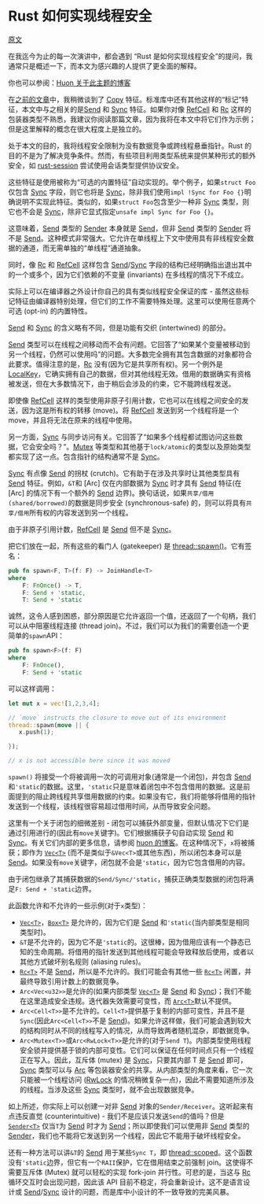 # Rust 如何实现线程安全

[原文](https://manishearth.github.io/blog/2015/05/30/how-rust-achieves-thread-safety/)

在我迄今为止的每一次演讲中，都会遇到 “Rust 是如何实现线程安全”的提问，我通常只是概述一下，而本文为感兴趣的人提供了更全面的解释。

你也可以参阅：[Huon 关于此主题的博客](http://huonw.github.io/blog/2015/02/some-notes-on-send-and-sync/)

在[之前的文章](http://manishearth.github.io/blog/2015/05/27/wrapper-types-in-rust-choosing-your-guarantees/)中，我稍微谈到了 [Copy] 特征。标准库中还有其他这样的“标记”特征，本文中与之相关的是[Send] 和 [Sync] 特征。如果你对像 [RefCell] 和 [Rc] 这样的包装器类型不熟悉，我建议你阅读那篇文章，因为我将在本文中将它们作为示例；但是这里解释的概念在很大程度上是独立的。

处于本文的目的，我将线程安全限制为没有数据竞争或跨线程悬垂指针。Rust 的目的不是为了解决竞争条件。然而，有些项目利用类型系统来提供某种形式的额外安全，如 [rust-session](https://github.com/Munksgaard/rust-sessions) 尝试使用会话类型提供协议安全。

这些特征是使用被称为“可选的内置特征”自动实现的。举个例子，如果`struct Foo`仅包含 [Sync] 字段，则它也将是 [Sync]，除非我们使用`impl !Sync for Foo {}`明确说明不实现此特征。类似的，如果`struct Foo`包含至少一种非 [Sync] 类型，则它也不会是 [Sync]，除非它显式指定`unsafe impl Sync for Foo {}`。

这意味着，[Send] 类型的 [Sender] 本身就是 [Send]，但非 [Send] 类型的 [Sender] 将不是 [Send]。这种模式非常强大。它允许在单线程上下文中使用具有非线程安全数据的通道，而无需单独的“单线程”通道抽象。

同时，像 [Rc] 和 [RefCell] 这样包含 [Send]/[Sync] 字段的结构已经明确指出退出其中的一个或多个，因为它们依赖的不变量 (invariants) 在多线程的情况下不成立。

实际上可以在编译器之外设计你自己的具有类似线程安全保证的库 - 虽然这些标记特征由编译器特别处理，但它们的工作不需要特殊处理。这里可以使用任意两个可选 (opt-in) 的内置特性。

[Send] 和 [Sync] 的含义略有不同，但是功能有交织 (intertwined) 的部分。

[Send] 类型可以在线程之间移动而不会有问题。它回答了“如果某个变量被移动到另一个线程，仍然可以使用吗”的问题。大多数完全拥有其包含数据的对象都符合此要求。值得注意的是，[Rc] 没有(因为它是共享所有权)。另一个例外是 [LocalKey]，它确实拥有自己的数据，但对其他线程无效。借用的数据确实有资格被发送，但在大多数情况下，由于稍后会涉及的约束，它不能跨线程发送。

即使像 [RefCell] 这样的类型使用非原子引用计数，它也可以在线程之间安全的发送，因为这是所有权的转移 (move)。将 [RefCell] 发送到另一个线程将是一个 move，并且将无法在原来的线程中使用。

另一方面，[Sync] 与同步访问有关。它回答了“如果多个线程都试图访问这些数据，它会安全吗？”。[Mutex] 等类型和其他基于`lock/atomic`的类型以及原始类型都实现了这一点。包含指针的结构通常不是 [Sync]。

[Sync] 有点像 [Send] 的拐杖 (crutch)。它有助于在涉及共享时让其他类型具有 [Send] 特征。例如，`&T`和 [Arc<T>] 仅在内部数据为 [Sync] 时才具有 [Send] 特征(在 [Arc<T>] 的情况下有一个额外的 [Send] 边界)。换句话说，如果`共享/借用 (shared/borrowed)`的数据是同步安全 (synchronous-safe) 的，则可以将具有`共享/借用`所有权的内容发送到另一个线程。

由于非原子引用计数，[RefCell] 是 [Send] 但不是 [Sync]。

把它们放在一起，所有这些的看门人 (gatekeeper) 是 [thread::spawn()]。它有签名：

```rust
pub fn spawn<F, T>(f: F) -> JoinHandle<T> 
where 
    F: FnOnce() -> T, 
    F: Send + 'static, 
    T: Send + 'static
```

诚然，这令人感到困惑，部分原因是它允许返回一个值，还返回了一个句柄，我们可以从中阻塞线程连接 (thread join)。不过，我们可以为我们的需要创造一个更简单的`spawn`API：

```rust
pub fn spawn<F>(f: F) 
where 
    F: FnOnce(), 
    F: Send + 'static
```

可以这样调用：

```rust
let mut x = vec![1,2,3,4];

// `move` instructs the closure to move out of its environment
thread::spawn(move || {
   x.push(1);

});

// x is not accessible here since it was moved
```

`spawn()` 将接受一个将被调用一次的可调用对象(通常是一个闭包)，并包含 [Send] 和`'static`的数据。这里，`'static`只是意味着闭包中不包含借用的数据。这是前面提到的阻止跨线程共享借用数据的约束。如果没有它，我们将能够将借用的指针发送到一个线程，该线程很容易超过借用时间，从而导致安全问题。

这里有一个关于闭包的细微差别 - 闭包可以捕获外部变量，但默认情况下它们是通过引用进行的(因此有`move`关键字)。它们根据捕获子句自动实现 [Send] 和 [Sync]。有关它们内部的更多信息，请参阅 [huon 的博客](http://huonw.github.io/blog/2015/05/finding-closure-in-rust/)。在这种情况下，`x`将被捕获；即作为 [`Vec<T>`] (而不是类似于`&Vec<T>`或其他东西)，所以闭包本身可以是 [Send]。如果没有`move`关键字，闭包就不会是`'static`，因为它包含借用的内容。

由于闭包继承了其捕获数据的`Send/Sync/'static`，捕获正确类型数据的闭包将满足`F: Send + 'static`边界。

此函数允许和不允许的一些示例(对于`x`类型)：

- [`Vec<T>`]，[`Box<T>`] 是允许的，因为它们是 [Send] 和`'static`(当内部类型是相同类型时)。
- `&T`是不允许的，因为它不是`'static`的。这很棒，因为借用应该有一个静态已知的生命周期。将借用的指针发送到其他线程可能会导致释放后使用，或者以其他方式破坏别名规则 (aliasing rules)。
- [`Rc<T>`] 不是 [Send]，所以是不允许的。我们可能会有其他一些 [`Rc<T>`] 闲置，并最终导致引用计数上的数据竞争。
- `Arc<Vec<u32>>`是允许的(如果内部类型 [`Vec<T>`] 是 [Send] 和 [Sync])；我们不能在这里造成安全违规。迭代器失效需要可变性，而 [`Arc<T>`]默认不提供。
- `Arc<Cell<T>>`是不允许的。`Cell<T>`提供基于复制的内部可变性，并且不是`Sync`(因此`Arc<Cell<T>>`不是 [Send])。如果允许这样做，我们可能会遇到较大的结构同时从不同的线程写入的情况，从而导致两者随机混杂，即数据竞争。
- `Arc<Mutex<T>>`或`Arc<RwLock<T>>`是允许的(对于`Send T`)。内部类型使用线程安全锁并提供基于锁的内部可变性。它们可以保证在任何时间点只有一个线程正在写入。因此，互斥体 (mutex) 是 [Sync]，只要其内部 T 是 [Send] 即可，[Sync] 类型可以与 [Arc] 等包装器安全的共享。从内部类型的角度来看，它一次只能被一个线程访问 ([RwLock] 的情况稍微复杂一点)，因此不需要知道所涉及的线程。当涉及这些 [Sync] 类型时，就不会出现数据竞争。

如上所述，你实际上可以创建一对非 [Send] 对象的`Sender/Receiver`。这听起来有点违反直觉 (counterintuitive) - 我们不是应该只发送`Send`的值吗？但是 [`Sender<T>`] 仅当`T`为 [Send] 时才为 [Send]；所以即使我们可以使用非 [Send] 类型的 [Sender]，我们也不能将它发送到另一个线程，因此它不能用于破坏线程安全。

还有一种方法可以讲`&T`的 [Send] 用于某些`Sync T`，即 [thread::scoped]。这个函数没有`'static`边界，但它有一个`RAII`保护，它在借用结束之前强制 join。这使得不需要互斥体 (Mutex) 就可以轻松的实现 fork-join 并行性。可悲的是，当这与 [Rc] 循环交互时会出现问题，因此该 API 目前不稳定，将会重新设计。这不是语言设计或 [Send]/[Sync] 设计的问题，而是库中小设计的不一致导致的完美风暴。

[Copy]: http://doc.rust-lang.org/std/marker/trait.Copy.html
[Send]: http://doc.rust-lang.org/std/marker/trait.Send.html
[Sync]: http://doc.rust-lang.org/std/marker/trait.Sync.html
[Rc]: https://doc.rust-lang.org/std/rc/struct.Rc.html
[`Rc<T>`]: https://doc.rust-lang.org/std/rc/struct.Rc.html
[RefCell]: https://doc.rust-lang.org/std/cell/struct.RefCell.html
[Sender]: http://doc.rust-lang.org/std/sync/mpsc/struct.Sender.html
[`Sender<T>`]: http://doc.rust-lang.org/std/sync/mpsc/struct.Sender.html
[LocalKey]: https://doc.rust-lang.org/nightly/std/thread/struct.LocalKey.html
[Mutex]: http://doc.rust-lang.org/std/sync/struct.Mutex.html
[`Arc<T>`]: https://doc.rust-lang.org/std/sync/struct.Arc.html
[Arc]: https://doc.rust-lang.org/std/sync/struct.Arc.html
[thread::spawn()]: http://doc.rust-lang.org/std/thread/fn.spawn.html
[`Box<T>`]: http://doc.rust-lang.org/std/boxed/struct.Box.html
[RwLock]: http://doc.rust-lang.org/std/sync/struct.RwLock.html
[Receiver]:http://doc.rust-lang.org/std/sync/mpsc/struct.Receiver.html
[thread::scoped]: http://doc.rust-lang.org/std/thread/fn.scoped.html
[`Vec<T>`]: https://doc.rust-lang.org/std/vec/struct.Vec.html